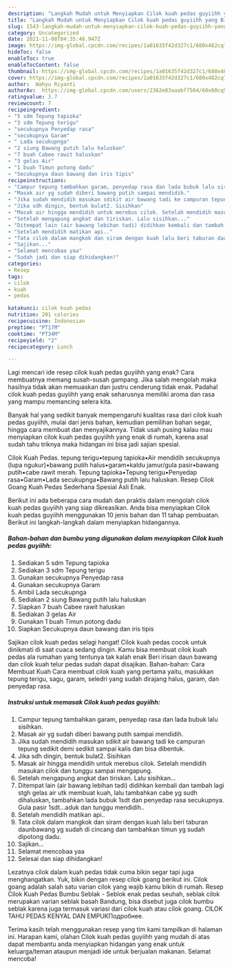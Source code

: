 ```yaml
---
description: "Langkah Mudah untuk Menyiapkan Cilok kuah pedas guyiihh yang Bikin Ngiler"
title: "Langkah Mudah untuk Menyiapkan Cilok kuah pedas guyiihh yang Bikin Ngiler"
slug: 1543-langkah-mudah-untuk-menyiapkan-cilok-kuah-pedas-guyiihh-yang-bikin-ngiler
category: Uncategorized
date: 2021-11-08T04:35:48.947Z
image: https://img-global.cpcdn.com/recipes/1a01635f42d327c1/680x482cq70/cilok-kuah-pedas-guyiihh-foto-resep-utama.jpg
hideToc: false
enableToc: true
enableTocContent: false
thumbnail: https://img-global.cpcdn.com/recipes/1a01635f42d327c1/680x482cq70/cilok-kuah-pedas-guyiihh-foto-resep-utama.jpg
cover: https://img-global.cpcdn.com/recipes/1a01635f42d327c1/680x482cq70/cilok-kuah-pedas-guyiihh-foto-resep-utama.jpg
author:  Wahyu Riyanti
authorAv:  https://img-global.cpcdn.com/users/2362e83aaabf7504/60x60cq50/avatar.jpg
ratingvalue: 3.7
reviewcount: 7
recipeingredient:
- "5 sdm Tepung tapioka"
- "3 sdm Tepung terigu"
- "secukupnya Penyedap rasa"
- "secukupnya Garam"
- " Lada secukupnga"
- "2 siung Bawang putih lalu haluskan"
- "7 buah Cabee rawit haluskan"
- "3 gelas Air"
- "1 buah Timun potong dadu"
- "Secukupnya daun bawang dan iris tipis"
recipeinstructions:
- "Campur tepung tambahkan garam, penyedap rasa dan lada bubuk lalu sisihkan."
- "Masak air yg sudah diberi bawang putih sampai mendidih."
- "Jika sudah mendidih masukan sdikit air bawang tadi ke campuran tepung sedikit demi sedikit sampai kalis dan bisa dibentuk."
- "Jika sdh dingin, bentuk bulat2. Sisihkan"
- "Masak air hingga mendidih untuk merebus cilok. Setelah mendidih masukan cilok dan tunggu sampai mengapung."
- "Setelah mengapung angkat dan tiriskan. Lalu sisihkan..."
- "Ditempat lain (air bawang lebihan tadi) didihkan kembali dan tambah lagi stgh gelas air utk membuat kuah, lalu tambahkan cabe yg sudh dihaluskan, tambahkan lada bubuk 1sdt dan penyedap rasa secukupnya. Gula pasir 1sdt...aduk dan tunggu mendidih.."
- "Setelah mendidih matikan api.."
- "Tata cilok dalam mangkok dan siram dengan kuah lalu beri taburan daunbawang yg sudah di cincang dan tambahkan timun yg sudah dipotong dadu."
- "Sajikan..."
- "Selamat mencobaa yaa"
- "Sudah jadi dan siap dihidangkan!"
categories:
- Resep
tags:
- cilok
- kuah
- pedas

katakunci: cilok kuah pedas 
nutrition: 201 calories
recipecuisine: Indonesian
preptime: "PT17M"
cooktime: "PT34M"
recipeyield: "2"
recipecategory: Lunch

---
```



Lagi mencari ide resep cilok kuah pedas guyiihh yang enak? Cara membuatnya memang susah-susah gampang. Jika salah mengolah maka hasilnya tidak akan memuaskan dan justru cenderung tidak enak. Padahal cilok kuah pedas guyiihh yang enak seharusnya memiliki aroma dan rasa yang mampu memancing selera kita.


Banyak hal yang sedikit banyak mempengaruhi kualitas rasa dari cilok kuah pedas guyiihh, mulai dari jenis bahan, kemudian pemilihan bahan segar, hingga cara membuat dan menyajikannya. Tidak usah pusing kalau mau menyiapkan cilok kuah pedas guyiihh yang enak di rumah, karena asal sudah tahu triknya maka hidangan ini bisa jadi sajian spesial.

Cilok Kuah Pedas. tepung terigu•tepung tapioka•Air mendidih secukupnya (lupa ngukur)•bawang putih halus•garam•kaldu jamur/gula pasir•bawang putih•cabe rawit merah. Tepung tapioka•Tepung terigu•Penyedap rasa•Garam•Lada secukupnga•Bawang putih lalu haluskan. Resep Cilok Goang Kuah Pedas Sederhana Spesial Asli Enak.


Berikut ini ada beberapa cara mudah dan praktis dalam mengolah cilok kuah pedas guyiihh yang siap dikreasikan. Anda bisa menyiapkan Cilok kuah pedas guyiihh menggunakan 10 jenis bahan dan 11 tahap pembuatan. Berikut ini langkah-langkah dalam menyiapkan hidangannya.

<!--inarticleads1-->

##### Bahan-bahan dan bumbu yang digunakan dalam menyiapkan Cilok kuah pedas guyiihh:

1. Sediakan 5 sdm Tepung tapioka
1. Sediakan 3 sdm Tepung terigu
1. Gunakan secukupnya Penyedap rasa
1. Gunakan secukupnya Garam
1. Ambil  Lada secukupnga
1. Sediakan 2 siung Bawang putih lalu haluskan
1. Siapkan 7 buah Cabee rawit haluskan
1. Sediakan 3 gelas Air
1. Gunakan 1 buah Timun potong dadu
1. Siapkan Secukupnya daun bawang dan iris tipis


Sajikan cilok kuah pedas selagi hangat! Cilok kuah pedas cocok untuk dinikmati di saat cuaca sedang dingin. Kamu bisa membuat cilok kuah pedas ala rumahan yang tentunya tak kalah enak Beri irisan daun bawang dan cilok kuah telur pedas sudah dapat disajikan. Bahan-bahan: Cara Membuat Kuah Cara membuat cilok kuah yang pertama yaitu, masukkan tepung terigu, sagu, garam, seledri yang sudah dirajang halus, garam, dan penyedap rasa. 

<!--inarticleads2-->

##### Instruksi untuk memasak Cilok kuah pedas guyiihh:

1. Campur tepung tambahkan garam, penyedap rasa dan lada bubuk lalu sisihkan.
1. Masak air yg sudah diberi bawang putih sampai mendidih.
1. Jika sudah mendidih masukan sdikit air bawang tadi ke campuran tepung sedikit demi sedikit sampai kalis dan bisa dibentuk.
1. Jika sdh dingin, bentuk bulat2. Sisihkan
1. Masak air hingga mendidih untuk merebus cilok. Setelah mendidih masukan cilok dan tunggu sampai mengapung.
1. Setelah mengapung angkat dan tiriskan. Lalu sisihkan...
1. Ditempat lain (air bawang lebihan tadi) didihkan kembali dan tambah lagi stgh gelas air utk membuat kuah, lalu tambahkan cabe yg sudh dihaluskan, tambahkan lada bubuk 1sdt dan penyedap rasa secukupnya. Gula pasir 1sdt...aduk dan tunggu mendidih..
1. Setelah mendidih matikan api..
1. Tata cilok dalam mangkok dan siram dengan kuah lalu beri taburan daunbawang yg sudah di cincang dan tambahkan timun yg sudah dipotong dadu.
1. Sajikan...
1. Selamat mencobaa yaa
1. Selesai dan siap dihidangkan!

Lezatnya cilok dalam kuah pedas tidak cuma bikin segar tapi juga menghangatkan. Yuk, bikin dengan resep cilok goang berikut ini. Cilok goang adalah salah satu varian cilok yang wajib kamu bikin di rumah. Resep Cilok Kuah Pedas Bumbu Seblak - Seblok enak pedas seuhah, seblak cilok merupakan varian seblak basah Bandung, bisa disebut juga cilok bumbu seblak karena juga termasuk variasi dari cilok kuah atau cilok goang. CILOK TAHU PEDAS KENYAL DAN EMPUKПодробнее. 

Terima kasih telah menggunakan resep yang tim kami tampilkan di halaman ini. Harapan kami, olahan Cilok kuah pedas guyiihh yang mudah di atas dapat membantu anda menyiapkan hidangan yang enak untuk keluarga/teman ataupun menjadi ide untuk berjualan makanan. Selamat mencoba!
